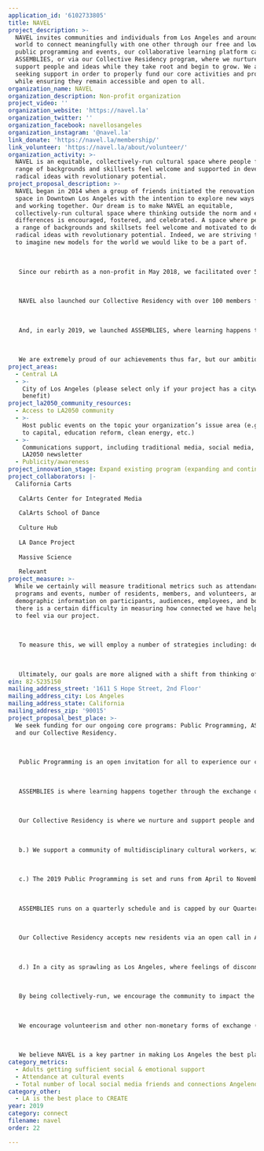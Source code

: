 ```yaml
---
application_id: '6102733805'
title: NAVEL
project_description: >-
  NAVEL invites communities and individuals from Los Angeles and around the
  world to connect meaningfully with one other through our free and low-cost
  public programming and events, our collaborative learning platform called
  ASSEMBLIES, or via our Collective Residency program, where we nurture and
  support people and ideas while they take root and begin to grow. We are
  seeking support in order to properly fund our core activities and programs,
  while ensuring they remain accessible and open to all.
organization_name: NAVEL
organization_description: Non-profit organization
project_video: ''
organization_website: 'https://navel.la'
organization_twitter: ''
organization_facebook: navellosangeles
organization_instagram: '@navel.la'
link_donate: 'https://navel.la/membership/'
link_volunteer: 'https://navel.la/about/volunteer/'
organization_activity: >-
  NAVEL is an equitable, collectively-run cultural space where people from a
  range of backgrounds and skillsets feel welcome and supported in developing
  radical ideas with revolutionary potential.
project_proposal_description: >-
  NAVEL began in 2014 when a group of friends initiated the renovation of a
  space in Downtown Los Angeles with the intention to explore new ways of being
  and working together. Our dream is to make NAVEL an equitable,
  collectively-run cultural space where thinking outside the norm and embracing
  differences is encouraged, fostered, and celebrated. A space where people from
  a range of backgrounds and skillsets feel welcome and motivated to develop
  radical ideas with revolutionary potential. Indeed, we are striving together
  to imagine new models for the world we would like to be a part of.
   
   
   
   Since our rebirth as a non-profit in May 2018, we facilitated over 50 free or low-cost original programs open to the public. Our programs attracted over 10,000 guests. Some highlights included the Queer Biennial, Amiri Baraka's Revolutionary Theater, Kandis Williams' Eurydice, and Making Kin, a group exhibition with screening and talk by Donna Haraway, named one of 2018’s best international art programs by Artforum Magazine. 
   
   
   
   NAVEL also launched our Collective Residency with over 100 members from Los Angeles and the world — artists, curators, scientists, technologists, and writers like Jennifer Moon, Terrence Koh, Jia Giu, Hayden Dunham, Tom Leeser, gloria galvez, Analisa Teachworth, Nadja Oertelt, and Spenser Theberge.
   
   
   
   And, in early 2019, we launched ASSEMBLIES, where learning happens together through the exchange of ideas, traditions, and experience.
   
   
   
   We are extremely proud of our achievements thus far, but our ambitions have outgrown our current capacity, and we need additional funding to make our vision for a sustainable and equitable future a reality.
project_areas:
  - Central LA
  - >-
    City of Los Angeles (please select only if your project has a citywide
    benefit)
project_la2050_community_resources:
  - Access to LA2050 community
  - >-
    Host public events on the topic your organization’s issue area (e.g. access
    to capital, education reform, clean energy, etc.) 
  - >-
    Communications support, including traditional media, social media, and
    LA2050 newsletter
  - Publicity/awareness
project_innovation_stage: Expand existing program (expanding and continuing ongoing successful projects)
project_collaborators: |-
  California Carts
   
   CalArts Center for Integrated Media
   
   CalArts School of Dance
   
   Culture Hub
   
   LA Dance Project
   
   Massive Science
   
   Relevant
project_measure: >-
  While we certainly will measure traditional metrics such as attendance at
  programs and events, number of residents, members, and volunteers, and
  demographic information on participants, audiences, employees, and board,
  there is a certain difficulty in measuring how connected we have helped others
  to feel via our project. 
   
   
   
   To measure this, we will employ a number of strategies including: designing a survey for audiences and participants to measure connectivity and community strength, analyzing programmatic crossover to see if audiences are branching from their primary community to experiment or learn from another community that is active in the space, and measuring the depth of our partnerships with other local organizations. 
   
   
   
   Ultimately, our goals are more aligned with a shift from thinking of "mile-wide, inch-deep" success, to "inch-wide, mile-deep" success, and we are actively engaged with finding new ways to measure the impact of our actions.
ein: 82-5235150
mailing_address_street: '1611 S Hope Street, 2nd Floor'
mailing_address_city: Los Angeles
mailing_address_state: California
mailing_address_zip: '90015'
project_proposal_best_place: >-
  We seek funding for our ongoing core programs: Public Programming, ASSEMBLIES,
  and our Collective Residency. 
   
   
   
   Public Programming is an open invitation for all to experience our community's emerging work, curated by NAVEL's programming committee-- a collectively-elected group charged with developing an annual season of original programs. Additional projects are sourced from an Open Proposal submission process and ongoing collaborations with partner organizations. 
   
   
   
   ASSEMBLIES is where learning happens together through the exchange of ideas, traditions, and experience. An ASSEMBLY is simply a group that forms around a theme, practice or experiment, proposed by anyone in the community. For 3 months, we provide space, support, and resources towards the completion of a final project, be it a presentation, performance, publication, or object, which we then publish via our digital content channels. Participation is absolutely free.
   
   
   
   Our Collective Residency is where we nurture and support people and ideas while they take root and begin to grow. For a period of 1 to 2 years, over 100 local and international residents have access to our space, equipment, network, and support at no cost. In return, residents actively engage in shaping our mission and activities, diversifying the voices and perspectives represented at NAVEL.
   
   
   
   b.) We support a community of multidisciplinary cultural workers, with a focus on those from historically marginalized communities — especially women, queer/trans/non-binary folx, and people of color. Any awarded funds would have an immediate impact on our ability to sustainably execute our core programs while ensuring they remain accessible. 
   
   
   
   c.) The 2019 Public Programming is set and runs from April to November. Our 2020 committee will be elected via an open call and begin to work in October 2019, with a season announcement set for January. 
   
   
   
   ASSEMBLIES runs on a quarterly schedule and is capped by our Quarterly Meeting, where current ASSEMBLIES present their findings and new ASSEMBLIES are proposed. Upcoming Quarterly Meetings are 6/2, 9/8, 12/15.
   
   
   
   Our Collective Residency accepts new residents via an open call in April of each year. Our newest cohort of residents will begin in June 2019. 
   
   
   
   d.) In a city as sprawling as Los Angeles, where feelings of disconnection and loneliness overwhelm us all, NAVEL serves as a central site where all are welcome to connect with one another, in person, through culture. 
   
   
   
   By being collectively-run, we encourage the community to impact the direction that we are headed in, both by electing our programming committee and serving on the board of directors. 
   
   
   
   We encourage volunteerism and other non-monetary forms of exchange (work-trade, skill sharing, etc.) to find novel ways to redistribute resources with one another in equitable ways. 
   
   
   
   We believe NAVEL is a key partner in making Los Angeles the best place to CONNECT by 2050.
category_metrics:
  - Adults getting sufficient social & emotional support
  - Attendance at cultural events
  - Total number of local social media friends and connections Angelenos have
category_other:
  - LA is the best place to CREATE
year: 2019
category: connect
filename: navel
order: 22

---
```

